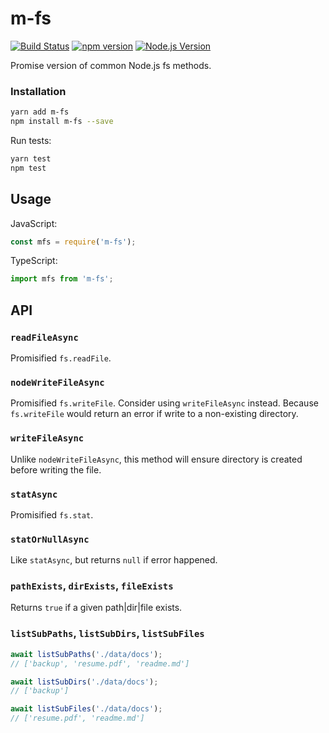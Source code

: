 # m-fs

[![Build Status](https://travis-ci.org/mgenware/m-fs.svg?branch=master)](http://travis-ci.org/mgenware/m-fs)
[![npm version](https://badge.fury.io/js/m-fs.svg)](https://badge.fury.io/js/m-fs)
[![Node.js Version](http://img.shields.io/node/v/m-fs.svg)](https://nodejs.org)

Promise version of common Node.js fs methods.

### Installation
```bash
yarn add m-fs
npm install m-fs --save
```

Run tests:
```bash
yarn test
npm test
```

## Usage
JavaScript:
```javascript
const mfs = require('m-fs');
```

TypeScript:
```typescript
import mfs from 'm-fs';
```

## API
### `readFileAsync`
Promisified `fs.readFile`.

### `nodeWriteFileAsync`
Promisified `fs.writeFile`. Consider using `writeFileAsync` instead. Because `fs.writeFile` would return an error if write to a non-existing directory.

### `writeFileAsync`
Unlike `nodeWriteFileAsync`, this method will ensure directory is created before writing the file.

### `statAsync`
Promisified `fs.stat`.

### `statOrNullAsync`
Like `statAsync`, but returns `null` if error happened.

### `pathExists`, `dirExists`, `fileExists`
Returns `true` if a given path|dir|file exists.

### `listSubPaths`, `listSubDirs`, `listSubFiles`
```javascript
await listSubPaths('./data/docs');
// ['backup', 'resume.pdf', 'readme.md']

await listSubDirs('./data/docs');
// ['backup']

await listSubFiles('./data/docs');
// ['resume.pdf', 'readme.md']
```
